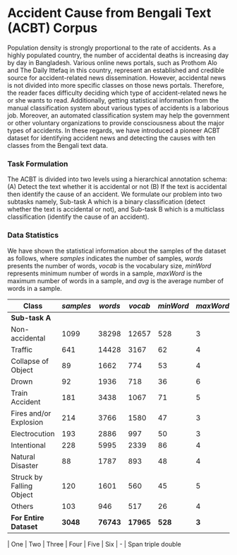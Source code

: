 # Accident Cause from Bengali Text (ACBT) Corpus
Population density is strongly proportional to the rate of accidents. As a highly populated country, the number of accidental deaths is increasing day by day in Bangladesh. Various online news portals, such as Prothom Alo and The Daily Ittefaq in this country, represent an established and credible source for accident-related news dissemination. However, accidental news is not divided into more specific classes on those news portals. Therefore, the reader faces difficulty deciding which type of accident-related news he or she wants to read. Additionally, getting statistical information from the manual classification system about various types of accidents is a laborious job. Moreover, an automated classification system may help the government or other voluntary organizations to provide consciousness about the major types of accidents. In these regards, we have introduced a pioneer ACBT dataset for identifying accident news and detecting the causes with ten classes from the Bengali text data.

### Task Formulation
The ACBT is divided into two levels using a hierarchical annotation schema: (A) Detect the text whether it is accidental or not (B) If the text is accidental then identify the cause of an accident. We formulate our problem into two subtasks namely, Sub-task A which is a binary classification (detect whether the text is accidental or not), and Sub-task B which is a multiclass classification (identify the cause of an accident).

### Data Statistics
We have shown the statistical information about the samples of the dataset as follows, where _samples_ indicates the number of samples, _words_ presents the number of words, _vocab_ is the vocabulary size, _minWord_ represents minimum number of words in a sample, _maxWord_ is the maximum number of words in a sample, and _avg_ is the average number of words in a sample.

|Class|_samples_|_words_|_vocab_|_minWord_|_maxWord_|_avg_|
|-------|-------|-------|-------|-------|-------|-------|
|**Sub-task A**|
|Non-accidental|1099|38298|12657|528|3|34.848|
|Traffic|641|14428|3167|62|4|22.508|
|Collapse of Object|89|1662|774|53|4|18.674|
|Drown|92|1936|718|36|6|21.043|
|Train Accident|181|3438|1067|71|5|18.994|
|Fires and/or Explosion|214|3766|1580|47|3|17.598|
|Electrocution|193|2886|997|50|3|14.953|
|Intentional|228|5995|2339|86|4|26.293|
|Natural Disaster|88|1787|893|48|4|20.306|
|Struck by Falling Object|120|1601|560|45|5|13.341|
|Others|103|946|517|26|4|9.184|
|**For Entire Dataset**|**3048**|**76743**|**17965**|**528**|**3**|**25.178**|

| One    | Two | Three | Four    | Five  | Six 
| -
| Span <td colspan=3>triple  <td colspan=2>double
